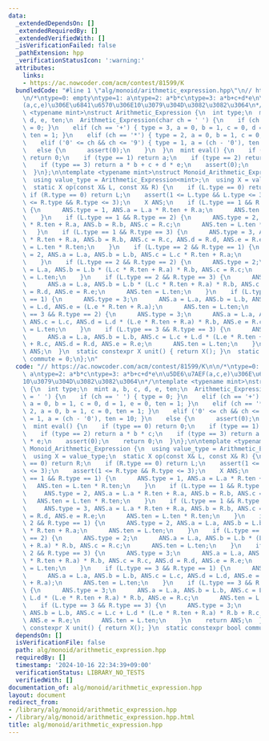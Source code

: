 ```yaml
---
data:
  _extendedDependsOn: []
  _extendedRequiredBy: []
  _extendedVerifiedWith: []
  _isVerificationFailed: false
  _pathExtension: hpp
  _verificationStatusIcon: ':warning:'
  attributes:
    links:
    - https://ac.nowcoder.com/acm/contest/81599/K
  bundledCode: "#line 1 \"alg/monoid/arithmetic_expression.hpp\"\n// https://ac.nowcoder.com/acm/contest/81599/K\n\
    \n/*\ntype=0: empty\ntype=1: a\ntype=2: a*b*c\ntype=3: a*b+c+d*e\n\u5DE6\u7AEF\
    (a,c,e)\u306E\u6841\u6570\u306E10\u3079\u304D\u3082\u3082\u3064\n*/\ntemplate\
    \ <typename mint>\nstruct Arithmetic_Expression {\n  int type;\n  mint a, b, c,\
    \ d, e, ten;\n  Arithmetic_Expression(char ch = ' ') {\n    if (ch == ' ') { type\
    \ = 0; }\n    elif (ch == '+') { type = 3, a = 0, b = 1, c = 0, d = 1, e = 0,\
    \ ten = 1; }\n    elif (ch == '*') { type = 2, a = 0, b = 1, c = 0, ten = 1; }\n\
    \    elif ('0' <= ch && ch <= '9') { type = 1, a = (ch - '0'), ten = 10; }\n \
    \   else {\n      assert(0);\n    }\n  }\n  mint eval() {\n    if (type == 0)\
    \ return 0;\n    if (type == 1) return a;\n    if (type == 2) return a * b * c;\n\
    \    if (type == 3) return a * b + c + d * e;\n    assert(0);\n    return 0;\n\
    \  }\n};\n\ntemplate <typename mint>\nstruct Monoid_Arithmetic_Expression {\n\
    \  using value_type = Arithmetic_Expression<mint>;\n  using X = value_type;\n\
    \  static X op(const X& L, const X& R) {\n    if (L.type == 0) return R;\n   \
    \ if (R.type == 0) return L;\n    assert(1 <= L.type && L.type <= 3);\n    assert(1\
    \ <= R.type && R.type <= 3);\n    X ANS;\n    if (L.type == 1 && R.type == 1)\
    \ {\n      ANS.type = 1, ANS.a = L.a * R.ten + R.a;\n      ANS.ten = L.ten * R.ten;\n\
    \    }\n    if (L.type == 1 && R.type == 2) {\n      ANS.type = 2, ANS.a = L.a\
    \ * R.ten + R.a, ANS.b = R.b, ANS.c = R.c;\n      ANS.ten = L.ten * R.ten;\n \
    \   }\n    if (L.type == 1 && R.type == 3) {\n      ANS.type = 3, ANS.a = L.a\
    \ * R.ten + R.a, ANS.b = R.b, ANS.c = R.c, ANS.d = R.d, ANS.e = R.e;\n      ANS.ten\
    \ = L.ten * R.ten;\n    }\n    if (L.type == 2 && R.type == 1) {\n      ANS.type\
    \ = 2, ANS.a = L.a, ANS.b = L.b, ANS.c = L.c * R.ten + R.a;\n      ANS.ten = L.ten;\n\
    \    }\n    if (L.type == 2 && R.type == 2) {\n      ANS.type = 2;\n      ANS.a\
    \ = L.a, ANS.b = L.b * (L.c * R.ten + R.a) * R.b, ANS.c = R.c;\n      ANS.ten\
    \ = L.ten;\n    }\n    if (L.type == 2 && R.type == 3) {\n      ANS.type = 3;\n\
    \      ANS.a = L.a, ANS.b = L.b * (L.c * R.ten + R.a) * R.b, ANS.c = R.c, ANS.d\
    \ = R.d, ANS.e = R.e;\n      ANS.ten = L.ten;\n    }\n    if (L.type == 3 && R.type\
    \ == 1) {\n      ANS.type = 3;\n      ANS.a = L.a, ANS.b = L.b, ANS.c = L.c, ANS.d\
    \ = L.d, ANS.e = (L.e * R.ten + R.a);\n      ANS.ten = L.ten;\n    }\n    if (L.type\
    \ == 3 && R.type == 2) {\n      ANS.type = 3;\n      ANS.a = L.a, ANS.b = L.b,\
    \ ANS.c = L.c, ANS.d = L.d * (L.e * R.ten + R.a) * R.b, ANS.e = R.c;\n      ANS.ten\
    \ = L.ten;\n    }\n    if (L.type == 3 && R.type == 3) {\n      ANS.type = 3;\n\
    \      ANS.a = L.a, ANS.b = L.b, ANS.c = L.c + L.d * (L.e * R.ten + R.a) * R.b\
    \ + R.c, ANS.d = R.d, ANS.e = R.e;\n      ANS.ten = L.ten;\n    }\n    return\
    \ ANS;\n  }\n  static constexpr X unit() { return X(); }\n  static constexpr bool\
    \ commute = 0;\n};\n"
  code: "// https://ac.nowcoder.com/acm/contest/81599/K\n\n/*\ntype=0: empty\ntype=1:\
    \ a\ntype=2: a*b*c\ntype=3: a*b+c+d*e\n\u5DE6\u7AEF(a,c,e)\u306E\u6841\u6570\u306E\
    10\u3079\u304D\u3082\u3082\u3064\n*/\ntemplate <typename mint>\nstruct Arithmetic_Expression\
    \ {\n  int type;\n  mint a, b, c, d, e, ten;\n  Arithmetic_Expression(char ch\
    \ = ' ') {\n    if (ch == ' ') { type = 0; }\n    elif (ch == '+') { type = 3,\
    \ a = 0, b = 1, c = 0, d = 1, e = 0, ten = 1; }\n    elif (ch == '*') { type =\
    \ 2, a = 0, b = 1, c = 0, ten = 1; }\n    elif ('0' <= ch && ch <= '9') { type\
    \ = 1, a = (ch - '0'), ten = 10; }\n    else {\n      assert(0);\n    }\n  }\n\
    \  mint eval() {\n    if (type == 0) return 0;\n    if (type == 1) return a;\n\
    \    if (type == 2) return a * b * c;\n    if (type == 3) return a * b + c + d\
    \ * e;\n    assert(0);\n    return 0;\n  }\n};\n\ntemplate <typename mint>\nstruct\
    \ Monoid_Arithmetic_Expression {\n  using value_type = Arithmetic_Expression<mint>;\n\
    \  using X = value_type;\n  static X op(const X& L, const X& R) {\n    if (L.type\
    \ == 0) return R;\n    if (R.type == 0) return L;\n    assert(1 <= L.type && L.type\
    \ <= 3);\n    assert(1 <= R.type && R.type <= 3);\n    X ANS;\n    if (L.type\
    \ == 1 && R.type == 1) {\n      ANS.type = 1, ANS.a = L.a * R.ten + R.a;\n   \
    \   ANS.ten = L.ten * R.ten;\n    }\n    if (L.type == 1 && R.type == 2) {\n \
    \     ANS.type = 2, ANS.a = L.a * R.ten + R.a, ANS.b = R.b, ANS.c = R.c;\n   \
    \   ANS.ten = L.ten * R.ten;\n    }\n    if (L.type == 1 && R.type == 3) {\n \
    \     ANS.type = 3, ANS.a = L.a * R.ten + R.a, ANS.b = R.b, ANS.c = R.c, ANS.d\
    \ = R.d, ANS.e = R.e;\n      ANS.ten = L.ten * R.ten;\n    }\n    if (L.type ==\
    \ 2 && R.type == 1) {\n      ANS.type = 2, ANS.a = L.a, ANS.b = L.b, ANS.c = L.c\
    \ * R.ten + R.a;\n      ANS.ten = L.ten;\n    }\n    if (L.type == 2 && R.type\
    \ == 2) {\n      ANS.type = 2;\n      ANS.a = L.a, ANS.b = L.b * (L.c * R.ten\
    \ + R.a) * R.b, ANS.c = R.c;\n      ANS.ten = L.ten;\n    }\n    if (L.type ==\
    \ 2 && R.type == 3) {\n      ANS.type = 3;\n      ANS.a = L.a, ANS.b = L.b * (L.c\
    \ * R.ten + R.a) * R.b, ANS.c = R.c, ANS.d = R.d, ANS.e = R.e;\n      ANS.ten\
    \ = L.ten;\n    }\n    if (L.type == 3 && R.type == 1) {\n      ANS.type = 3;\n\
    \      ANS.a = L.a, ANS.b = L.b, ANS.c = L.c, ANS.d = L.d, ANS.e = (L.e * R.ten\
    \ + R.a);\n      ANS.ten = L.ten;\n    }\n    if (L.type == 3 && R.type == 2)\
    \ {\n      ANS.type = 3;\n      ANS.a = L.a, ANS.b = L.b, ANS.c = L.c, ANS.d =\
    \ L.d * (L.e * R.ten + R.a) * R.b, ANS.e = R.c;\n      ANS.ten = L.ten;\n    }\n\
    \    if (L.type == 3 && R.type == 3) {\n      ANS.type = 3;\n      ANS.a = L.a,\
    \ ANS.b = L.b, ANS.c = L.c + L.d * (L.e * R.ten + R.a) * R.b + R.c, ANS.d = R.d,\
    \ ANS.e = R.e;\n      ANS.ten = L.ten;\n    }\n    return ANS;\n  }\n  static\
    \ constexpr X unit() { return X(); }\n  static constexpr bool commute = 0;\n};\n"
  dependsOn: []
  isVerificationFile: false
  path: alg/monoid/arithmetic_expression.hpp
  requiredBy: []
  timestamp: '2024-10-16 22:34:39+09:00'
  verificationStatus: LIBRARY_NO_TESTS
  verifiedWith: []
documentation_of: alg/monoid/arithmetic_expression.hpp
layout: document
redirect_from:
- /library/alg/monoid/arithmetic_expression.hpp
- /library/alg/monoid/arithmetic_expression.hpp.html
title: alg/monoid/arithmetic_expression.hpp
---
```

